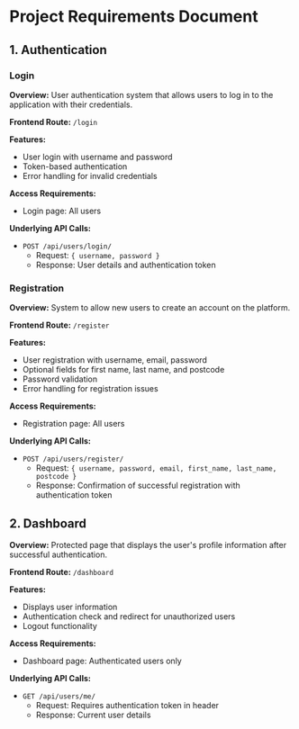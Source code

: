 #  Project Requirements Document

## 1. Authentication

### Login
**Overview:**
User authentication system that allows users to log in to the application with their credentials.

**Frontend Route:** `/login`

**Features:**
- User login with username and password
- Token-based authentication
- Error handling for invalid credentials

**Access Requirements:**
- Login page: All users

**Underlying API Calls:**
- `POST /api/users/login/`
  - Request: `{ username, password }`
  - Response: User details and authentication token

### Registration
**Overview:**
System to allow new users to create an account on the platform.

**Frontend Route:** `/register`

**Features:**
- User registration with username, email, password
- Optional fields for first name, last name, and postcode
- Password validation
- Error handling for registration issues

**Access Requirements:**
- Registration page: All users

**Underlying API Calls:**
- `POST /api/users/register/`
  - Request: `{ username, password, email, first_name, last_name, postcode }`
  - Response: Confirmation of successful registration with authentication token

## 2. Dashboard

**Overview:**
Protected page that displays the user's profile information after successful authentication.

**Frontend Route:** `/dashboard`

**Features:**
- Displays user information
- Authentication check and redirect for unauthorized users
- Logout functionality

**Access Requirements:**
- Dashboard page: Authenticated users only

**Underlying API Calls:**
- `GET /api/users/me/`
  - Request: Requires authentication token in header
  - Response: Current user details